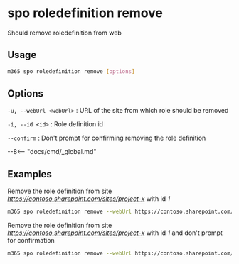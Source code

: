 # spo roledefinition remove

Should remove roledefinition from web

## Usage

```sh
m365 spo roledefinition remove [options]
```

## Options

`-u, --webUrl <webUrl>`
: URL of the site from which role should be removed

`-i, --id <id>`
: Role definition id

`--confirm`
: Don't prompt for confirming removing the role definition

--8<-- "docs/cmd/_global.md"

## Examples

Remove the role definition from site  _https://contoso.sharepoint.com/sites/project-x_ with id _1_

```sh
m365 spo roledefinition remove --webUrl https://contoso.sharepoint.com/sites/project-x --id 1
```

Remove the role definition from site  _https://contoso.sharepoint.com/sites/project-x_ with id _1_ and don't prompt for confirmation

```sh
m365 spo roledefinition remove --webUrl https://contoso.sharepoint.com/sites/project-x --id 1 --confirm
```